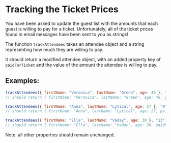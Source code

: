 # Tracking the Ticket Prices

You have been asked to update the guest list with the amounts that each guest is willing to pay for a ticket. Unfortunately, all of the ticket prices found in email messages have been sent to you as strings!

The function `trackAttendees` takes an attendee object and a string representing how much they are willing to pay.

It should return a modified attendee object, with an added property key of `paidForTicket` and the value of the amount the attendee is willing to pay.

## Examples:

```javascript
trackAttendees({ firstName: "Veronica", lastName: "Green", age: 46 }, "25");
// should return { firstName: "Veronica", lastName: "Green", age: 46, paidForTicket: 25 }

trackAttendees({ firstName: "Anna", lastName: "Lytical", age: 27 }, "0");
// should return { firstName: "Anna", lastName: "Lytical", age: 27, paidForTicket: 0 }

trackAttendees({ firstName: "Ella", lastName: "Vaday", age: 30 }, "13");
// should return { firstName: "Ella", lastName: "Vaday", age: 30, paidForTicket: 13 }
```

Note: all other properties should remain unchanged.

